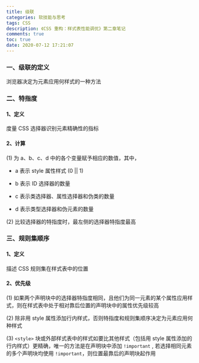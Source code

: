 ```yaml
---
title: 级联
categories: 软技能与思考
tags: CSS
description: 《CSS 重构：样式表性能调优》第二章笔记
comments: true
toc: true
date: 2020-07-12 17:21:07
---
```

### 一、级联的定义

浏览器决定为元素应用何样式的一种方法

### 二、特指度

#### 1、定义

度量 CSS 选择器识别元素精确性的指标

#### 2、计算

(1) 为 a、b、c、d 中的各个变量赋予相应的数值，其中，
  
- a 表示 style 属性样式 (0 || 1)

- b 表示 ID 选择器的数量

- c 表示类选择器、属性选择器和伪类的数量

- d 表示类型选择器和伪元素的数量

(2) 比较选择器的特指度时，最左侧的选择器特指度最高

### 三、规则集顺序

#### 1、定义

描述 CSS 规则集在样式表中的位置

#### 2、优先级

(1) 如果两个声明块中的选择器特指度相同，且他们为同一元素的某个属性应用样式，则在样式表中处于相对靠后位置的声明块中的属性优先级较高

(2) 除非用 style 属性添加行内样式，否则特指度和规则集顺序决定为元素应用何种样式

(3) `<style>` 块或外部样式表中的样式如要比其他样式（包括用 style 属性添加的行内样式）更精确，唯一的方法是在声明块中添加 `!important` , 若选择相同元素的多个声明块均使用 `!important`，则位置最靠后的声明块起作用


